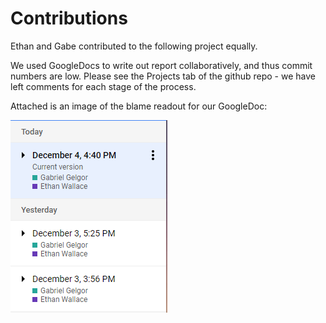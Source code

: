 # Contributions

Ethan and Gabe contributed to the following project equally.

We used GoogleDocs to write out report collaboratively, and thus commit numbers are low. 
Please see the Projects tab of the github repo - we have left comments for each stage of the process.

Attached is an image of the blame readout for our GoogleDoc:

![Blame for GoogleDoc](blame.png)